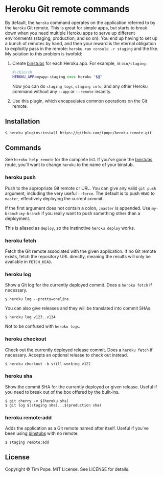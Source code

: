 # Heroku Git remote commands

By default, the `heroku` command operates on the application referred to by
the `heroku` Git remote.  This is great for simple apps, but starts to break
down when you need multiple Heroku apps to serve up different environments
(staging, production, and so on).  You end up having to set up a bunch of
remotes by hand, and then your reward is the eternal obligation to explicitly
pass in the remote: `heroku run console -r staging` and the like.  My solution
to this problem is twofold:

1.  Create [binstubs][] for each Heroku app.  For example, in `bin/staging`:

    ```sh
    #!/bin/sh
    HEROKU_APP=myapp-staging exec heroku "$@"
    ```

    Now you can do `staging logs`, `staging info`, and any other Heroku
    command without any `--app` or `--remote` insanity.

2.  Use this plugin, which encapsulates common operations on the Git remote.

## Installation

    $ heroku plugins:install https://github.com/tpope/heroku-remote.git

## Commands

See `heroku help remote` for the complete list.  If you've gone the
[binstubs][] route, you'll want to change `heroku` to the name of your
binstub.

### heroku push

Push to the appropriate Git remote or URL.  You can give any valid `git push`
argument, including the very useful `--force`.  The default is to push
`HEAD` to `master`, effectively deploying the current commit.

If the first argument does not contain a colon, `:master` is appended.  Use
`my-branch:my-branch` if you really want to push something other than a
deployment.

This is aliased as `deploy`, so the instinctive `heroku deploy` works.

### heroku fetch

Fetch the Git remote associated with the given application.  If no Git remote
exists, fetch the repository URL directly, meaning the results will only be
available in `FETCH_HEAD`.

### heroku log

Show a Git log for the currently deployed commit.  Does a `heroku fetch` if
necessary.

    $ heroku log --pretty=oneline

You can also give releases and they will be translated into commit SHAs.

    $ heroku log v123..v124

Not to be confused with `heroku logs`.

### heroku checkout

Check out the currently deployed release commit.  Does a `heroku fetch` if
necessary.  Accepts an optional release to check out instead.

    $ heroku checkout -b still-working v122

### heroku sha

Show the commit SHA for the currently deployed or given release.  Useful if
you need to break out of the box offered by the built-ins.

    $ git cherry -v $(heroku sha)
    $ git log $(staging sha)...$(production sha)

### heroku remote:add

Adds the application as a Git remote named after itself.  Useful if you've
been using [binstubs][] with no remote.

    $ staging remote:add

[binstubs]: https://github.com/sstephenson/rbenv/wiki/Understanding-binstubs

## License

Copyright © Tim Pope.  MIT License.  See LICENSE for details.
